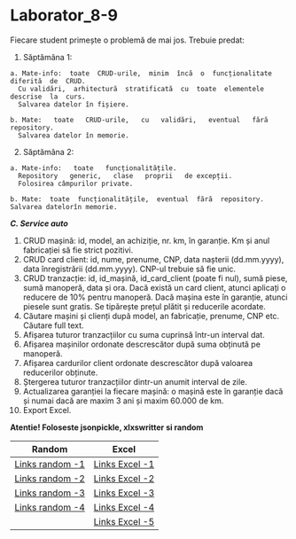 # Laborator_8-9
Fiecare student primește o problemă de mai jos. Trebuie predat:
  1. Săptămâna 1: 
    
    a. Mate-info:  toate  CRUD-urile,  minim  încă  o  funcționalitate  diferită  de  CRUD. 
      Cu validări,  arhitectură  stratificată  cu  toate  elementele  descrise  la  curs. 
      Salvarea datelor în fișiere.
    
    b. Mate:   toate   CRUD-urile,   cu   validări,   eventual   fără   repository.   
      Salvarea datelor în memorie.
  2. Săptămâna 2:
    
    a. Mate-info:   toate   funcționalitățile.   
      Repository   generic,   clase   proprii   de excepții. 
      Folosirea câmpurilor private.
    
    b. Mate:  toate  funcționalitățile,  eventual  fără  repository.  Salvarea datelorîn memorie.
    
***C. Service auto***

1. CRUD mașină: id, model, an achiziție, nr. km, în garanție. Km și anul fabricației să fie strict pozitivi.
2. CRUD card client: id, nume, prenume, CNP, data nașterii (dd.mm.yyyy), data înregistrării (dd.mm.yyyy). CNP-ul trebuie să fie unic.
3. CRUD tranzacție:  id, id_mașină, id_card_client (poate fi nul), sumă piese, sumă manoperă, data și ora. Dacă există un card client, atunci aplicați o reducere de 10% pentru manoperă. Dacă mașina este în garanție, atunci piesele sunt gratis. Se tipărește prețul plătit și reducerile acordate.
4. Căutare mașini și clienți după model, an fabricație, prenume, CNP etc. Căutare full text.
5. Afișarea tuturor tranzacțiilor cu suma cuprinsă într-un interval dat.
6. Afișarea mașinilor  ordonate descrescător după suma obținută pe manoperă.
7. Afișarea cardurilor client ordonate descrescător după valoarea reducerilor obținute.
8. Ștergerea tuturor tranzacțiilor dintr-un anumit interval de zile.
9. Actualizarea garanției la fiecare mașină: o mașină este în garanție dacă și numai dacă are maxim 3 ani și maxim 60.000 de km.
10. Export Excel.

**Atentie! Foloseste jsonpickle, xlxswritter si random**

Random|Excel
-------|--------
[Links random -1](https://stackoverflow.com/questions/40921767/generate-list-of-random-names-python)|[Links Excel -1](https://www.datacamp.com/community/tutorials/python-excel-tutorial)
[Links random -2](https://pynative.com/python-get-random-float-numbers/)|[Links Excel -2](https://www.geeksforgeeks.org/reading-excel-file-using-python/)
[Links random -3](https://docs.python.org/3/library/random.html)|[Links Excel -3](https://realpython.com/openpyxl-excel-spreadsheets-python/)
[Links random -4](https://machinelearningmastery.com/how-to-generate-random-numbers-in-python/)|[Links Excel -4](https://xlsxwriter.readthedocs.io/)
<br>|[Links Excel -5](https://stackabuse.com/reading-and-writing-excel-files-in-python-with-the-pandas-library/)

